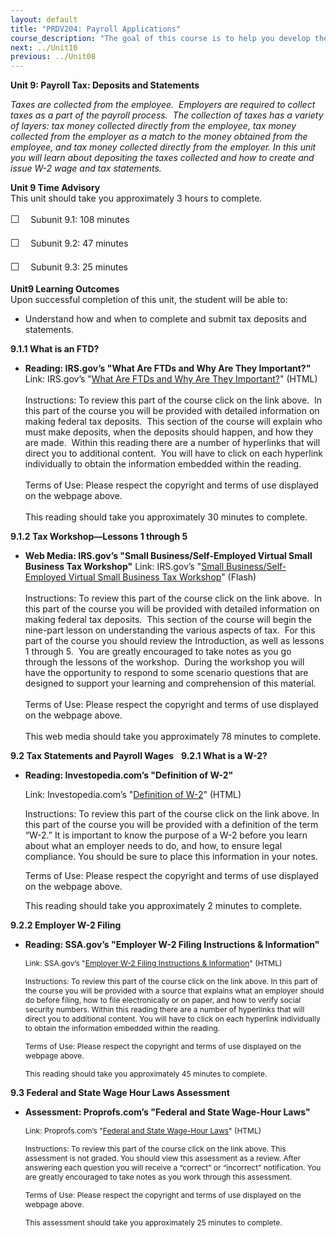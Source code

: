 ```yaml
---
layout: default
title: "PRDV204: Payroll Applications"
course_description: "The goal of this course is to help you develop the fundamental skills critical to payroll operations, and to help you understand state and federal compliance. This will provide you with a foundation for becoming more versed on the depth of payroll as an intricate component of human-resource management, and business overall."
next: ../Unit10
previous: ../Unit08
---
```

**Unit 9: Payroll Tax: Deposits and Statements** <span id="9"></span> 

*Taxes are collected from the employee.  Employers are required to
collect taxes as a part of the payroll process.  The collection of taxes
has a variety of layers: tax money collected directly from the employee,
tax money collected from the employer as a match to the money obtained
from the employee, and tax money collected directly from the employer.
In this unit you will learn about depositing the taxes collected and how
to create and issue W-2 wage and tax statements.*

**Unit 9 Time Advisory**  
<span id="49705_time_advisory" class="showltimeadivisoryspan"
style="display: inline;"><span id="49537_time_advisory"
class="showltimeadivisoryspan" style="display: inline;">This unit should
take you approximately 3 hours to complete.  
  
 <span
style="font-family: 'Myriad Pro','Gill Sans','Gill Sans MT',Calibri,sans-serif; font-size: 16px; line-height: 24px; text-align: left;">☐
   </span>Subunit 9.1: 108 minutes</span>  
  
 <span id="49537_time_advisory" class="showltimeadivisoryspan"
style="display: inline;"><span
style="font-family: 'Myriad Pro','Gill Sans','Gill Sans MT',Calibri,sans-serif; font-size: 16px; line-height: 24px; text-align: left;">☐
   </span>Subunit 9.2: 47 minutes</span>  
  
 <span id="49537_time_advisory" class="showltimeadivisoryspan"
style="display: inline;"><span
style="font-family: 'Myriad Pro','Gill Sans','Gill Sans MT',Calibri,sans-serif; font-size: 16px; line-height: 24px; text-align: left;">☐
   </span>Subunit 9.3: 25 minutes</span></span>

**Unit9 Learning Outcomes**  
Upon successful completion of this unit, the student will be able to:  
-   Understand how and when to complete and submit tax deposits and
    statements.  

**9.1.1 What is an FTD?** <span id="9.1.1"></span> 
-   **Reading: IRS.gov’s "What Are FTDs and Why Are They Important?"**
    Link: IRS.gov’s "[What Are FTDs and Why Are They
    Important?](http://www.irs.gov/Businesses/Small-Businesses-&-Self-Employed/What-are-FTDs-and-why-are-they-important%3F)"
    (HTML)  
        
     Instructions: To review this part of the course click on the link
    above.  In this part of the course you will be provided with
    detailed information on making federal tax deposits.  This section
    of the course will explain who must make deposits, when the deposits
    should happen, and how they are made.  Within this reading there are
    a number of hyperlinks that will direct you to additional content. 
    You will have to click on each hyperlink individually to obtain the
    information embedded within the reading.    
        
     Terms of Use: Please respect the copyright and terms of use
    displayed on the webpage above.  
        
     This reading should take you approximately 30 minutes to complete.

**9.1.2 Tax Workshop—Lessons 1 through 5** <span id="9.1.2"></span> 
-   **Web Media: IRS.gov’s "Small Business/Self-Employed Virtual Small
    Business Tax Workshop"**
    Link: IRS.gov’s "[Small Business/Self-Employed Virtual Small
    Business Tax Workshop](http://www.irsvideos.gov/virtualworkshop/)"
    (Flash)  
        
     Instructions: To review this part of the course click on the link
    above.  In this part of the course you will be provided with
    detailed information on making federal tax deposits.  This section
    of the course will begin the nine-part lesson on understanding the
    various aspects of tax.  For this part of the course you should
    review the Introduction, as well as lessons 1 through 5.  You are
    greatly encouraged to take notes as you go through the lessons of
    the workshop.  During the workshop you will have the opportunity to
    respond to some scenario questions that are designed to support your
    learning and comprehension of this material.   
        
     Terms of Use: Please respect the copyright and terms of use
    displayed on the webpage above.  
        
     This web media should take you approximately 78 minutes to
    complete.

**9.2 Tax Statements and Payroll Wages** <span id="9.2"></span> 
**9.2.1 What is a W-2?** <span id="9.2.1"></span> 
-   **Reading: Investopedia.com’s "Definition of W-2"**

    Link: Investopedia.com’s "[Definition of
    W-2](http://www.investopedia.com/terms/w/w2form.asp#axzz1vnWsjklV)"
    (HTML)

    Instructions: To review this part of the course click on the link
    above. In this part of the course you will be provided with a
    definition of the term “W-2.” It is important to know the purpose of
    a W-2 before you learn about what an employer needs to do, and how,
    to ensure legal compliance. You should be sure to place this
    information in your notes.

    Terms of Use: Please respect the copyright and terms of use
    displayed on the webpage above.

    This reading should take you approximately 2 minutes to complete.

**9.2.2 Employer W-2 Filing** <span id="9.2.2"></span> 
-   **Reading: SSA.gov’s "Employer W-2 Filing Instructions &
    Information"**

    <span style="font-size: 12px;">Link: SSA.gov’s "[Employer W-2 Filing
    Instructions & Information](http://www.ssa.gov/employer/)"
    (HTML)</span>

    <span style="font-size: 12px;">Instructions: To review this part of
    the course click on the link above. In this part of the course you
    will be provided with a source that explains what an employer should
    do before filing, how to file electronically or on paper, and how to
    verify social security numbers. Within this reading there are a
    number of hyperlinks that will direct you to additional content. You
    will have to click on each hyperlink individually to obtain the
    information embedded within the reading. </span>

    <span style="font-size: 12px;">Terms of Use: Please respect the
    copyright and terms of use displayed on the webpage above.</span>

    <span style="font-size: 12px;">This reading should take you
    approximately 45 minutes to complete.</span>

**9.3 Federal and State Wage Hour Laws Assessment** <span
id="9.3"></span> 
-   **Assessment: Proprofs.com’s "Federal and State Wage-Hour Laws"**

    <span style="font-size: 12px;">Link: Proprofs.com’s "[Federal and
    State Wage-Hour
    Laws](http://www.proprofs.com/quiz-school/story.php?title=section-2-federal-state-wagehour-laws)"
    (HTML)</span>

    <span style="font-size: 12px;">Instructions: To review this part of
    the course click on the link above. This assessment is not graded.
    You should view this assessment as a review. After answering each
    question you will receive a “correct” or “incorrect” notification.
    You are greatly encouraged to take notes as you work through this
    assessment. </span>

    <span style="font-size: 12px;">Terms of Use: Please respect the
    copyright and terms of use displayed on the webpage above.</span>

    <span style="font-size: 12px;">This assessment should take you
    approximately 25 minutes to complete.</span>


